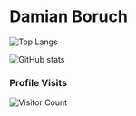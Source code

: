 # Damian Boruch

![Top Langs](https://github-readme-stats.vercel.app/api/top-langs/?username=damian-tcw524&theme=tokyonight)

![GitHub stats](https://github-readme-stats.vercel.app/api?username=damian-tcw524&show_icons=true&theme=tokyonight)

### Profile Visits
![Visitor Count](https://profile-counter.glitch.me/damian-tcw524/count.svg)

<!---
damian-tcw524/damian-tcw524 is a ✨ special ✨ repository because its `README.md` (this file) appears on your GitHub profile.
You can click the Preview link to take a look at your changes.
--->
